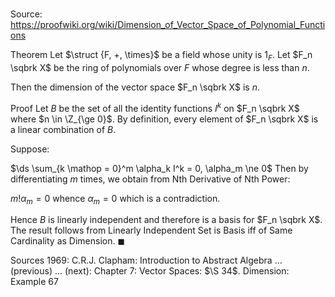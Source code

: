 # 

Source: https://proofwiki.org/wiki/Dimension_of_Vector_Space_of_Polynomial_Functions

Theorem
Let $\struct {F, +, \times}$ be a field whose unity is $1_F$.
Let $F_n \sqbrk X$ be the ring of polynomials over $F$ whose degree is less than $n$.

Then the dimension of the vector space $F_n \sqbrk X$ is $n$.


Proof
Let $B$ be the set of all the identity functions $I^k$ on $F_n \sqbrk X$ where $n \in \Z_{\ge 0}$.
By definition, every element of $F_n \sqbrk X$ is a linear combination of $B$.

Suppose:

$\ds \sum_{k \mathop = 0}^m \alpha_k I^k = 0, \alpha_m \ne 0$
Then by differentiating $m$ times, we obtain from Nth Derivative of Nth Power:

$m! \alpha_m = 0$
whence $\alpha_m = 0$ which is a contradiction.

Hence $B$ is linearly independent and therefore is a basis for $F_n \sqbrk X$.
The result follows from Linearly Independent Set is Basis iff of Same Cardinality as Dimension.
$\blacksquare$


Sources
1969: C.R.J. Clapham: Introduction to Abstract Algebra ... (previous) ... (next): Chapter $7$: Vector Spaces: $\S 34$. Dimension: Example $67$




